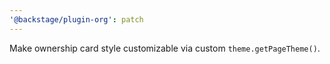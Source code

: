 ```yaml
---
'@backstage/plugin-org': patch
---
```


Make ownership card style customizable via custom `theme.getPageTheme()`.
